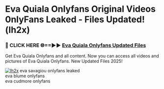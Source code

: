 # Eva Quiala Onlyfans Original Videos 0nlyFans Leaked - Files Updated! (lh2x)

<h3>🔴 CLICK HERE 🌐==►► <a href="https://tinyurl.com/2wckxsce" rel="nofollow">Eva Quiala Onlyfans Updated Files</a></h3>

Get Eva Quiala Onlyfans and all content. Now you can access all videos and pictures of Eva Quiala Onlyfans. New Updated Files 2025!

[![lh2x](https://i.imgur.com/AFduVYN.gif)](https://tinyurl.com/2wckxsce)
eva savagiou onlyfans leaked<br>
eva blume onlyfans<br>
eva cudmore onlyfans